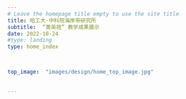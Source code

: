 ```yaml
---
# Leave the homepage title empty to use the site title
title: 哈工大-中科院海岸带研究所 
subtitle:  “菁英班” 教学成果展示
date: 2022-10-24
#type: landing
type: home_index



top_image:  "images/design/home_top_image.jpg"

 
---
```






